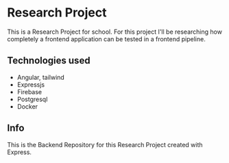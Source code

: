 # Research Project

This is a Research Project for school. For this project I'll be researching how completely a frontend application can be tested in a frontend pipeline.

## Technologies used

- Angular, tailwind
- Expressjs
- Firebase
- Postgresql
- Docker

## Info

This is the Backend Repository for this Research Project created with Express.
